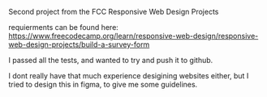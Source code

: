 Second project from the FCC Responsive Web Design Projects

requierments can be found here: https://www.freecodecamp.org/learn/responsive-web-design/responsive-web-design-projects/build-a-survey-form

I passed all the tests, and wanted to try and push it to github.

I dont really have that much experience desigining websites either, but I tried to design this in figma, to give me some guidelines.